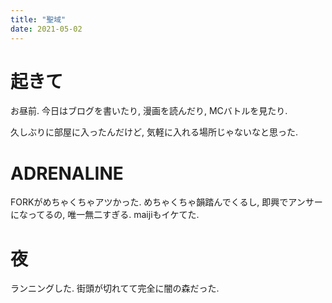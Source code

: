 ```yaml
---
title: "聖域"
date: 2021-05-02
---
```


# 起きて
お昼前. 今日はブログを書いたり, 漫画を読んだり, MCバトルを見たり.

久しぶりに部屋に入ったんだけど, 気軽に入れる場所じゃないなと思った.

# ADRENALINE
FORKがめちゃくちゃアツかった. めちゃくちゃ韻踏んでくるし, 即興でアンサーになってるの, 唯一無二すぎる. maijiもイケてた.

# 夜
ランニングした. 街頭が切れてて完全に闇の森だった.